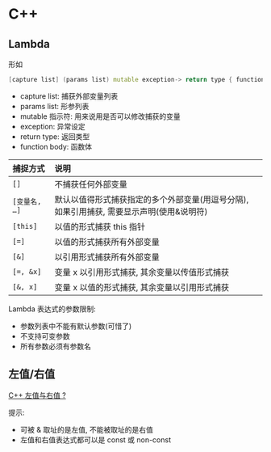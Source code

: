 # C++

## Lambda

形如

```cpp
[capture list] (params list) mutable exception-> return type { function body }
```

- capture list: 捕获外部变量列表
- params list: 形参列表
- mutable 指示符: 用来说用是否可以修改捕获的变量
- exception: 异常设定
- return type: 返回类型
- function body: 函数体

| 捕捉方式       | 说明                                                                                          |
| :-             | :-                                                                                            |
| `[]`           | 	不捕获任何外部变量                                                                        |
| `[变量名, …]` | 默认以值得形式捕获指定的多个外部变量(用逗号分隔), 如果引用捕获, 需要显示声明(使用&说明符) |
| `[this]`       | 	以值的形式捕获 this 指针                                                                  |
| `[=]`          | 	以值的形式捕获所有外部变量                                                                |
| `[&]`          | 以引用形式捕获所有外部变量                                                                    |
| `[=, &x]`      | 	变量 x 以引用形式捕获, 其余变量以传值形式捕获                                            |
| `[&, x]`       | 	变量 x 以值的形式捕获, 其余变量以引用形式捕获                                            |

Lambda 表达式的参数限制:
- 参数列表中不能有默认参数(可惜了)
- 不支持可变参数
- 所有参数必须有参数名

## 左值/右值

[C++ 左值与右值 ?](https://www.zhihu.com/question/26203703)

提示:
- 可被 & 取址的是左值, 不能被取址的是右值
- 左值和右值表达式都可以是 const 或 non-const
